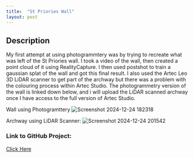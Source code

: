 ```yaml
---
title:  "St Priories Wall"
layout: post
---
```


## Description
My first attempt at using photogrammtery was by trying to recreate what was left of the St Priories wall.
I took a video of the wall, then created a point cloud of it using RealityCapture.
I then used postshot to train a gaussian splat of the wall and got this final result.
I also used the Artec Leo 3D LiDAR scanner to get part of the archway but there was a problem with the colouring process within Artec Studio.
The photogrammetry version of the wall is linked down below, and i will upload the LiDAR scanned archway once I have access to the full version of Artec Studio.  


Wall using Photogramttery
![Screenshot 2024-12-24 182318](https://github.com/user-attachments/assets/ef50bbba-7d6d-488e-9053-ad6ebf685f4a)

Archway using LiDAR Scanner:
![Screenshot 2024-12-24 201542](https://github.com/user-attachments/assets/0f5cf689-a6fa-49b4-8760-57e1089d987b)


### Link to GitHub Project:
[Click Here](https://github.com/OnlyRyNMC/StPriroryWall)
